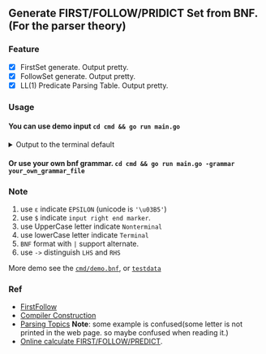 ## Generate FIRST/FOLLOW/PRIDICT Set from BNF.(For the parser theory)

### Feature
* [x] FirstSet generate. Output pretty.
* [x] FollowSet generate. Output pretty.
* [x] LL(1) Predicate Parsing Table. Output pretty.

### Usage
#### You can use demo input `cd cmd && go run main.go`
<details>
  <summary>Output to the terminal default</summary>

   ```
   FirstSet:
FIRST(D) = {g ε f}
FIRST(E) = {g ε}
FIRST(F) = {f ε}
FIRST(S) = {a}
FIRST(B) = {c}
FIRST(C) = {b ε}

FollowSet:
FOLLOW(F) = {h}
FOLLOW(S) = {$}
FOLLOW(B) = {g h f}
FOLLOW(C) = {g h f}
FOLLOW(D) = {h}
FOLLOW(E) = {f h}

PredictTable:
+---+----------------+------------+------------+------------+------------+------------+---+
| # | a              | b          | c          | f          | g          | h          | $ |
+---+----------------+------------+------------+------------+------------+------------+---+
| S | S -> {a B D h} |            |            |            |            |            |   |
+---+----------------+------------+------------+------------+------------+------------+---+
| B |                |            | B -> {c C} |            |            |            |   |
+---+----------------+------------+------------+------------+------------+------------+---+
| C |                | C -> {b C} |            | C -> {ε}   | C -> {ε}   | C -> {ε}   |   |
+---+----------------+------------+------------+------------+------------+------------+---+
| D |                |            |            | D -> {E F} | D -> {E F} | D -> {E F} |   |
+---+----------------+------------+------------+------------+------------+------------+---+
| E |                |            |            | E -> {ε}   | E -> {g}   | E -> {ε}   |   |
+---+----------------+------------+------------+------------+------------+------------+---+
| F |                |            |            | F -> {f}   |            | F -> {ε}   |   |
+---+----------------+------------+------------+------------+------------+------------+---+
   ```
</details>

#### Or use your own bnf grammar. `cd cmd && go run main.go -grammar your_own_grammar_file`

### Note
1. use `ε` indicate `EPSILON` (unicode is `'\u03B5'`)
2. use `$` indicate `input right end marker`.
3. use UpperCase letter indicate `Nonterminal`
4. use lowerCase letter indicate `Terminal`
5. `BNF` format with `|` support alternate.
6. use `->` distinguish `LHS` and `RHS`

More demo see the [`cmd/demo.bnf`](cmd/demo.bnf), or [`testdata`](testdata/testdata2.json)

### Ref
* [FirstFollow](https://www.cs.uaf.edu/~cs331/notes/FirstFollow.pdf)
* [Compiler Construction](https://learning.oreilly.com/library/view/compiler-construction/9789332524590/)
* [Parsing Topics](http://www.mollypages.org/page/grammar/index.mp#generaldeter) **Note**: some example is confused(some letter is not printed in the web page. so maybe confused when reading it.)
* [Online calculate FIRST/FOLLOW/PREDICT](http://hackingoff.com/compilers/predict-first-follow-set).
